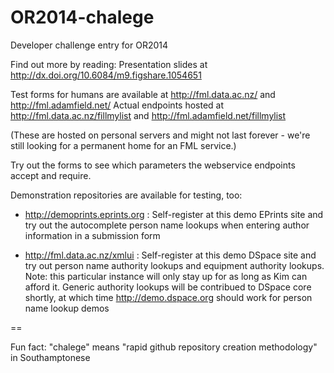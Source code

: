OR2014-chalege
==============

Developer challenge entry for OR2014

Find out more by reading:
Presentation slides at http://dx.doi.org/10.6084/m9.figshare.1054651

Test forms for humans are available at http://fml.data.ac.nz/ and http://fml.adamfield.net/
Actual endpoints hosted at http://fml.data.ac.nz/fillmylist and http://fml.adamfield.net/fillmylist

(These are hosted on personal servers and might not last forever - we're still looking for a permanent home for an FML service.)

Try out the forms to see which parameters the webservice endpoints accept and require.

Demonstration repositories are available for testing, too:

- http://demoprints.eprints.org : Self-register at this demo EPrints site and try out the autocomplete person name lookups when entering author information in a submission form

- http://fml.data.ac.nz/xmlui : Self-register at this demo DSpace site and try out person name authority lookups and equipment authority lookups. Note: this particular instance will only stay up for as long as Kim can afford it. Generic authority lookups will be contribued to DSpace core shortly, at which time http://demo.dspace.org should work for person name lookup demos


==

Fun fact: "chalege" means "rapid github repository creation methodology" in Southamptonese
